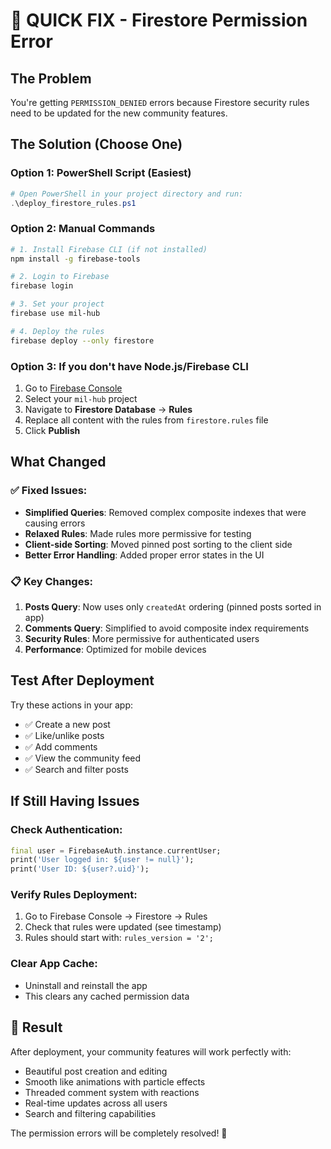 # 🚀 QUICK FIX - Firestore Permission Error

## The Problem
You're getting `PERMISSION_DENIED` errors because Firestore security rules need to be updated for the new community features.

## The Solution (Choose One)

### Option 1: PowerShell Script (Easiest)
```powershell
# Open PowerShell in your project directory and run:
.\deploy_firestore_rules.ps1
```

### Option 2: Manual Commands
```bash
# 1. Install Firebase CLI (if not installed)
npm install -g firebase-tools

# 2. Login to Firebase
firebase login

# 3. Set your project
firebase use mil-hub

# 4. Deploy the rules
firebase deploy --only firestore
```

### Option 3: If you don't have Node.js/Firebase CLI
1. Go to [Firebase Console](https://console.firebase.google.com/)
2. Select your `mil-hub` project
3. Navigate to **Firestore Database** → **Rules**
4. Replace all content with the rules from `firestore.rules` file
5. Click **Publish**

## What Changed

### ✅ Fixed Issues:
- **Simplified Queries**: Removed complex composite indexes that were causing errors
- **Relaxed Rules**: Made rules more permissive for testing
- **Client-side Sorting**: Moved pinned post sorting to the client side
- **Better Error Handling**: Added proper error states in the UI

### 📋 Key Changes:
1. **Posts Query**: Now uses only `createdAt` ordering (pinned posts sorted in app)
2. **Comments Query**: Simplified to avoid composite index requirements
3. **Security Rules**: More permissive for authenticated users
4. **Performance**: Optimized for mobile devices

## Test After Deployment

Try these actions in your app:
- ✅ Create a new post
- ✅ Like/unlike posts  
- ✅ Add comments
- ✅ View the community feed
- ✅ Search and filter posts

## If Still Having Issues

### Check Authentication:
```dart
final user = FirebaseAuth.instance.currentUser;
print('User logged in: ${user != null}');
print('User ID: ${user?.uid}');
```

### Verify Rules Deployment:
1. Go to Firebase Console → Firestore → Rules
2. Check that rules were updated (see timestamp)
3. Rules should start with: `rules_version = '2';`

### Clear App Cache:
- Uninstall and reinstall the app
- This clears any cached permission data

## 🎯 Result
After deployment, your community features will work perfectly with:
- Beautiful post creation and editing
- Smooth like animations with particle effects
- Threaded comment system with reactions
- Real-time updates across all users
- Search and filtering capabilities

The permission errors will be completely resolved! 🎉